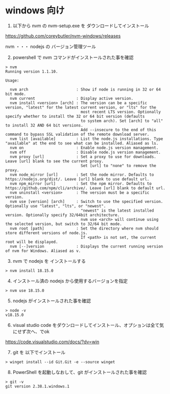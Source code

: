 
# windows 向け
1. 以下から nvm の nvm-setup.exe を ダウンロードしてインストール

https://github.com/coreybutler/nvm-windows/releases

nvm ・・・ nodejs の バージョン管理ツール

2. powershell で nvm コマンドがインストールされた事を確認
```
> nvm
Running version 1.1.10.

Usage:

  nvm arch                     : Show if node is running in 32 or 64 bit mode.
  nvm current                  : Display active version.
  nvm install <version> [arch] : The version can be a specific version, "latest" for the latest current version, or "lts" for the
                                 most recent LTS version. Optionally specify whether to install the 32 or 64 bit version (defaults
                                 to system arch). Set [arch] to "all" to install 32 AND 64 bit versions.
                                 Add --insecure to the end of this command to bypass SSL validation of the remote download server.
  nvm list [available]         : List the node.js installations. Type "available" at the end to see what can be installed. Aliased as ls.
  nvm on                       : Enable node.js version management.
  nvm off                      : Disable node.js version management.
  nvm proxy [url]              : Set a proxy to use for downloads. Leave [url] blank to see the current proxy.
                                 Set [url] to "none" to remove the proxy.
  nvm node_mirror [url]        : Set the node mirror. Defaults to https://nodejs.org/dist/. Leave [url] blank to use default url.
  nvm npm_mirror [url]         : Set the npm mirror. Defaults to https://github.com/npm/cli/archive/. Leave [url] blank to default url.
  nvm uninstall <version>      : The version must be a specific version.
  nvm use [version] [arch]     : Switch to use the specified version. Optionally use "latest", "lts", or "newest".
                                 "newest" is the latest installed version. Optionally specify 32/64bit architecture.
                                 nvm use <arch> will continue using the selected version, but switch to 32/64 bit mode.
  nvm root [path]              : Set the directory where nvm should store different versions of node.js.
                                 If <path> is not set, the current root will be displayed.
  nvm [--]version              : Displays the current running version of nvm for Windows. Aliased as v.
```

3. nvm で nodejs を インストールする
```
> nvm install 18.15.0
```

4. インストール済の nodejs から使用するバージョンを指定
```
> nvm use 18.15.0
```

5. nodejs がインストールされた事を確認
```
> node -v
v18.15.0
```

6. visual studio code をダウンロードしてインストール、オプションは全て気にせず次へ、でok

https://code.visualstudio.com/docs/?dv=win

7. git を 以下でインストール
```
> winget install --id Git.Git -e --source winget
```

8. PowerShell を起動しなおして、git がインストールされた事を確認
```
> git -v
git version 2.38.1.windows.1
```
